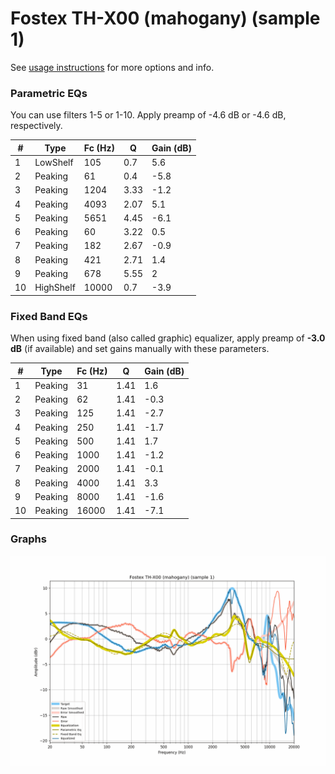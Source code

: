 # Fostex TH-X00 (mahogany) (sample 1)
See [usage instructions](https://github.com/jaakkopasanen/AutoEq#usage) for more options and info.

### Parametric EQs
You can use filters 1-5 or 1-10. Apply preamp of -4.6 dB or -4.6 dB, respectively.

|   # | Type      |   Fc (Hz) |    Q |   Gain (dB) |
|-----|-----------|-----------|------|-------------|
|   1 | LowShelf  |       105 | 0.7  |         5.6 |
|   2 | Peaking   |        61 | 0.4  |        -5.8 |
|   3 | Peaking   |      1204 | 3.33 |        -1.2 |
|   4 | Peaking   |      4093 | 2.07 |         5.1 |
|   5 | Peaking   |      5651 | 4.45 |        -6.1 |
|   6 | Peaking   |        60 | 3.22 |         0.5 |
|   7 | Peaking   |       182 | 2.67 |        -0.9 |
|   8 | Peaking   |       421 | 2.71 |         1.4 |
|   9 | Peaking   |       678 | 5.55 |         2   |
|  10 | HighShelf |     10000 | 0.7  |        -3.9 |

### Fixed Band EQs
When using fixed band (also called graphic) equalizer, apply preamp of **-3.0 dB** (if available) and set gains manually with these parameters.

|   # | Type    |   Fc (Hz) |    Q |   Gain (dB) |
|-----|---------|-----------|------|-------------|
|   1 | Peaking |        31 | 1.41 |         1.6 |
|   2 | Peaking |        62 | 1.41 |        -0.3 |
|   3 | Peaking |       125 | 1.41 |        -2.7 |
|   4 | Peaking |       250 | 1.41 |        -1.7 |
|   5 | Peaking |       500 | 1.41 |         1.7 |
|   6 | Peaking |      1000 | 1.41 |        -1.2 |
|   7 | Peaking |      2000 | 1.41 |        -0.1 |
|   8 | Peaking |      4000 | 1.41 |         3.3 |
|   9 | Peaking |      8000 | 1.41 |        -1.6 |
|  10 | Peaking |     16000 | 1.41 |        -7.1 |

### Graphs
![](./Fostex%20TH-X00%20(mahogany)%20(sample%201).png)
